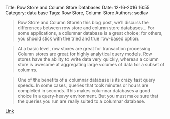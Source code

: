 Title: Row Store and Column Store Databases
Date: 12-16-2016 16:55
Category: data base
Tags: Row Store, Column Store
Authors: sedlav

> Row Store and Column StoreIn this blog post, we’ll discuss the differences between row store and column store databases... For some applications, a columnar database is a great choice; for others, you should stick with the tried and true row-based option.

> At a basic level, row stores are great for transaction processing. Column stores are great for highly analytical query models. Row stores have the ability to write data very quickly, whereas a column store is awesome at aggregating large volumes of data for a subset of columns.

> One of the benefits of a columnar database is its crazy fast query speeds. In some cases, queries that took minutes or hours are completed in seconds. This makes columnar databases a good choice in a query-heavy environment. But you must make sure that the queries you run are really suited to a columnar database.

[Link](https://www.percona.com/blog/2016/12/14/row-store-and-column-store-databases/)
